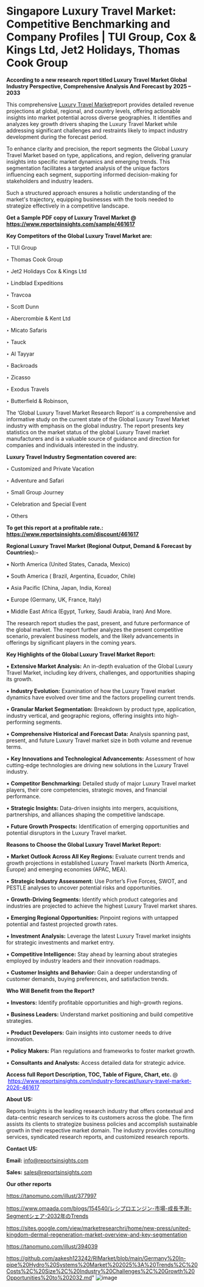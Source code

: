 # Singapore Luxury Travel Market: Competitive Benchmarking and Company Profiles | TUI Group, Cox & Kings Ltd, Jet2 Holidays, Thomas Cook Group

<strong>According to a new research report titled Luxury Travel Market Global Industry Perspective, Comprehensive Analysis And Forecast by 2025 – 2033</strong>

This comprehensive <a href=https://www.reportsinsights.com/sample/461617>Luxury Travel Market</a>report provides detailed revenue projections at global, regional, and country levels, offering actionable insights into market potential across diverse geographies. It identifies and analyzes key growth drivers shaping the Luxury Travel Market while addressing significant challenges and restraints likely to impact industry development during the forecast period.

To enhance clarity and precision, the report segments the Global Luxury Travel Market based on type, applications, and region, delivering granular insights into specific market dynamics and emerging trends. This segmentation facilitates a targeted analysis of the unique factors influencing each segment, supporting informed decision-making for stakeholders and industry leaders.

Such a structured approach ensures a holistic understanding of the market's trajectory, equipping businesses with the tools needed to strategize effectively in a competitive landscape.

<strong>Get a Sample PDF copy of Luxury Travel Market </strong><strong>@<a href=https://www.reportsinsights.com/sample/461617 style=color:#0000ff;> https://www.reportsinsights.com/sample/461617</a></strong></font>

<strong>Key Competitors of the Global Luxury Travel Market are:</strong>

‣ TUI Group

‣ Thomas Cook Group

‣ Jet2 Holidays Cox & Kings Ltd

‣ Lindblad Expeditions

‣ Travcoa

‣ Scott Dunn

‣ Abercrombie & Kent Ltd

‣ Micato Safaris

‣ Tauck

‣ Al Tayyar

‣ Backroads

‣ Zicasso

‣ Exodus Travels

‣ Butterfield & Robinson,

The ‘Global Luxury Travel Market Research Report’ is a comprehensive and informative study on the current state of the Global Luxury Travel Market industry with emphasis on the global industry. The report presents key statistics on the market status of the global Luxury Travel market manufacturers and is a valuable source of guidance and direction for companies and individuals interested in the industry.

<strong>Luxury Travel Industry Segmentation covered are:</strong>

‣ Customized and Private Vacation

‣ Adventure and Safari

‣ Small Group Journey

‣ Celebration and Special Event

‣ Others

<strong>To get this report at a profitable rate.: <a href=https://www.reportsinsights.com/discount/461617 style=color:#0000ff;>https://www.reportsinsights.com/discount/461617</a></strong></font>

<strong>Regional Luxury Travel Market (Regional Output, Demand &amp; Forecast by Countries):-</strong>

• North America (United States, Canada, Mexico)

• South America ( Brazil, Argentina, Ecuador, Chile)

• Asia Pacific (China, Japan, India, Korea)

• Europe (Germany, UK, France, Italy)

• Middle East Africa (Egypt, Turkey, Saudi Arabia, Iran) And More.

The research report studies the past, present, and future performance of the global market. The report further analyzes the present competitive scenario, prevalent business models, and the likely advancements in offerings by significant players in the coming years.

<strong>Key Highlights of the Global Luxury Travel Market Report:</strong>

• <strong>Extensive Market Analysis:</strong> An in-depth evaluation of the Global Luxury Travel Market, including key drivers, challenges, and opportunities shaping its growth.

• <strong>Industry Evolution:</strong> Examination of how the Luxury Travel market dynamics have evolved over time and the factors propelling current trends.

• <strong>Granular Market Segmentation:</strong> Breakdown by product type, application, industry vertical, and geographic regions, offering insights into high-performing segments.

• <strong>Comprehensive Historical and Forecast Data:</strong> Analysis spanning past, present, and future Luxury Travel market size in both volume and revenue terms.

• <strong>Key Innovations and Technological Advancements:</strong> Assessment of how cutting-edge technologies are driving new solutions in the Luxury Travel industry.

• <strong>Competitor Benchmarking:</strong> Detailed study of major Luxury Travel market players, their core competencies, strategic moves, and financial performance.

• <strong>Strategic Insights:</strong> Data-driven insights into mergers, acquisitions, partnerships, and alliances shaping the competitive landscape.

• <strong>Future Growth Prospects:</strong> Identification of emerging opportunities and potential disruptors in the Luxury Travel market.

<strong>Reasons to Choose the Global Luxury Travel Market Report:</strong>

• <strong>Market Outlook Across All Key Regions:</strong> Evaluate current trends and growth projections in established Luxury Travel markets (North America, Europe) and emerging economies (APAC, MEA).

• <strong>Strategic Industry Assessment:</strong> Use Porter’s Five Forces, SWOT, and PESTLE analyses to uncover potential risks and opportunities.

• <strong>Growth-Driving Segments:</strong> Identify which product categories and industries are projected to achieve the highest Luxury Travel market shares.

• <strong>Emerging Regional Opportunities:</strong> Pinpoint regions with untapped potential and fastest projected growth rates.

• <strong>Investment Analysis:</strong> Leverage the latest Luxury Travel market insights for strategic investments and market entry.

• <strong>Competitive Intelligence:</strong> Stay ahead by learning about strategies employed by industry leaders and their innovation roadmaps.

• <strong>Customer Insights and Behavior:</strong> Gain a deeper understanding of customer demands, buying preferences, and satisfaction trends.

<strong>Who Will Benefit from the Report?</strong>

• <strong>Investors:</strong> Identify profitable opportunities and high-growth regions.

• <strong>Business Leaders:</strong> Understand market positioning and build competitive strategies.

• <strong>Product Developers:</strong> Gain insights into customer needs to drive innovation.

• <strong>Policy Makers:</strong> Plan regulations and frameworks to foster market growth.

• <strong>Consultants and Analysts:</strong> Access detailed data for strategic advice.
</ul>
<strong>Access full Report Description, TOC, Table of Figure, Chart, etc. </strong>@  <a href=https://www.reportsinsights.com/industry-forecast/luxury-travel-market-2026-461617 style=color:#0000ff;>https://www.reportsinsights.com/industry-forecast/luxury-travel-market-2026-461617</a></font>

<strong><strong>About US</strong>:</strong>

Reports Insights is the leading research industry that offers contextual and data-centric research services to its customers across the globe. The firm assists its clients to strategize business policies and accomplish sustainable growth in their respective market domain. The industry provides consulting services, syndicated research reports, and customized research reports.

<strong>Contact US:</strong>

<p class=""""><b>Email:</b> <a href=mailto:info@reportsinsights.com>info@reportsinsights.com</a></p>
<p class=""""><b>Sales:</b> <a href=mailto:sales@reportsinsights.com>sales@reportsinsights.com</a></p>

<strong>Our other reports</strong>

<a href=https://tanomuno.com/illust/377997>https://tanomuno.com/illust/377997</a>

<a href=https://www.omaada.com/blogs/154540/レシプロエンジン-市場-成長予測-Segmentシェア-2032年のTrends>https://www.omaada.com/blogs/154540/レシプロエンジン-市場-成長予測-Segmentシェア-2032年のTrends</a>

<a href=https://sites.google.com/view/marketresearchri/home/new-press/united-kingdom-dermal-regeneration-market-overview-and-key-segmentation>https://sites.google.com/view/marketresearchri/home/new-press/united-kingdom-dermal-regeneration-market-overview-and-key-segmentation</a>

<a href=https://tanomuno.com/illust/394039>https://tanomuno.com/illust/394039</a>

<a href=https://github.com/aakesh123242/RIMarket/blob/main/Germany%20In-pipe%20Hydro%20Systems%20Market%202025%3A%20Trends%2C%20Costs%2C%20Size%2C%20Industry%20Challenges%2C%20Growth%20Opportunities%20to%202032.md>https://github.com/aakesh123242/RIMarket/blob/main/Germany%20In-pipe%20Hydro%20Systems%20Market%202025%3A%20Trends%2C%20Costs%2C%20Size%2C%20Industry%20Challenges%2C%20Growth%20Opportunities%20to%202032.md</a>"
![image](https://github.com/user-attachments/assets/070eedae-b55d-4ff7-8f49-cfa5caecc844)
